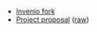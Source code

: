 
- [Invenio fork](https://github.com/bogdan-kulynych/invenio)
- [Project proposal](https://stackedit.io/viewer#url=https://raw.githubusercontent.com/bogdan-kulynych/cern-openlab-2014/master/proposal.md) ([raw](proposal.md))
